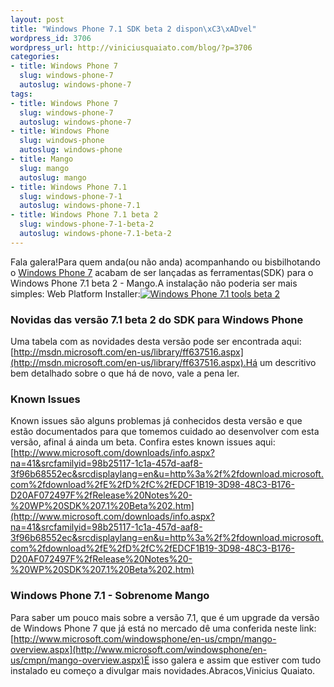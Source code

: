 ```yaml
--- 
layout: post
title: "Windows Phone 7.1 SDK beta 2 dispon\xC3\xADvel"
wordpress_id: 3706
wordpress_url: http://viniciusquaiato.com/blog/?p=3706
categories: 
- title: Windows Phone 7
  slug: windows-phone-7
  autoslug: windows-phone-7
tags: 
- title: Windows Phone 7
  slug: windows-phone-7
  autoslug: windows-phone-7
- title: Windows Phone
  slug: windows-phone
  autoslug: windows-phone
- title: Mango
  slug: mango
  autoslug: mango
- title: Windows Phone 7.1
  slug: windows-phone-7-1
  autoslug: windows-phone-7.1
- title: Windows Phone 7.1 beta 2
  slug: windows-phone-7-1-beta-2
  autoslug: windows-phone-7.1-beta-2
---
```



Fala galera!Para quem anda(ou não anda) acompanhando ou bisbilhotando o [Windows Phone 7](http://viniciusquaiato.com/blog/category/windows-phone-7/) acabam de ser lançadas as ferramentas(SDK) para o Windows Phone 7.1 beta 2 - Mango.A instalação não poderia ser mais simples: Web Platform Installer:[![Windows Phone 7.1 tools beta 2](http://viniciusquaiato.com/images_posts/Windows-Phone-7.1-tools-beta-2-300x231.png "Windows Phone 7.1 tools beta 2")](http://viniciusquaiato.com/images_posts/Windows-Phone-7.1-tools-beta-2.png)



### Novidas das versão 7.1 beta 2 do SDK para Windows Phone
Uma tabela com as novidades desta versão pode ser encontrada aqui: [http://msdn.microsoft.com/en-us/library/ff637516.aspx](http://msdn.microsoft.com/en-us/library/ff637516.aspx).Há um descritivo bem detalhado sobre o que há de novo, vale a pena ler.

### Known Issues
Known issues são alguns problemas já conhecidos desta versão e que estão documentados para que tomemos cuidado ao desenvolver com esta versão, afinal á ainda um beta. Confira estes known issues aqui: [http://www.microsoft.com/downloads/info.aspx?na=41&srcfamilyid=98b25117-1c1a-457d-aaf8-3f96b68552ec&srcdisplaylang=en&u=http%3a%2f%2fdownload.microsoft.com%2fdownload%2fE%2fD%2fC%2fEDCF1B19-3D98-48C3-B176-D20AF072497F%2fRelease%20Notes%20-%20WP%20SDK%207.1%20Beta%202.htm](http://www.microsoft.com/downloads/info.aspx?na=41&srcfamilyid=98b25117-1c1a-457d-aaf8-3f96b68552ec&srcdisplaylang=en&u=http%3a%2f%2fdownload.microsoft.com%2fdownload%2fE%2fD%2fC%2fEDCF1B19-3D98-48C3-B176-D20AF072497F%2fRelease%20Notes%20-%20WP%20SDK%207.1%20Beta%202.htm)

### Windows Phone 7.1 - Sobrenome Mango
Para saber um pouco mais sobre a versão 7.1, que é um upgrade da versão de Windows Phone 7 que já está no mercado dê uma conferida neste link: [http://www.microsoft.com/windowsphone/en-us/cmpn/mango-overview.aspx](http://www.microsoft.com/windowsphone/en-us/cmpn/mango-overview.aspx)É isso galera e assim que estiver com tudo instalado eu começo a divulgar mais novidades.Abracos,Vinicius Quaiato.
